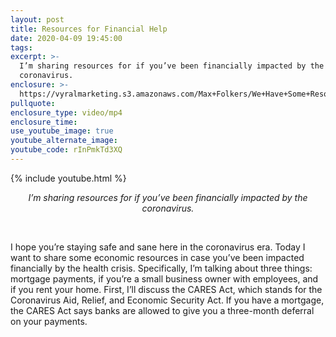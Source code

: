 ```yaml
---
layout: post
title: Resources for Financial Help
date: 2020-04-09 19:45:00
tags:
excerpt: >-
  I’m sharing resources for if you’ve been financially impacted by the
  coronavirus.
enclosure: >-
  https://vyralmarketing.s3.amazonaws.com/Max+Folkers/We+Have+Some+Resources+For+You.mp4
pullquote:
enclosure_type: video/mp4
enclosure_time:
use_youtube_image: true
youtube_alternate_image:
youtube_code: rInPmkTd3XQ
---
```


{% include youtube.html %}

<center><em>I’m sharing resources for if you’ve been financially impacted by the coronavirus.</em></center>

&nbsp;

I hope you’re staying safe and sane here in the coronavirus era. Today I want to share some economic resources in case you’ve been impacted financially by the health crisis. Specifically, I’m talking about three things: mortgage payments, if you’re a small business owner with employees, and if you rent your home. First, I’ll discuss the CARES Act, which stands for the Coronavirus Aid, Relief, and Economic Security Act. If you have a mortgage, the CARES Act says banks are allowed to give you a three-month deferral on your payments.

&nbsp;